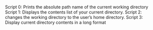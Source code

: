 Script 0: Prints the absolute path name of the current working directory
Script 1: Displays the contents list of your current directory.
Script 2: changes the working directory to the user’s home directory.
Script 3: Display current directory contents in a long format
